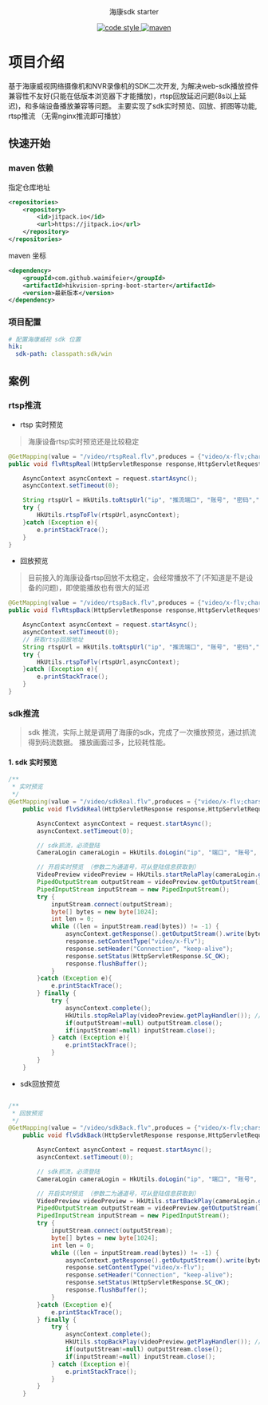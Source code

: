 <p align="center">
    海康sdk starter
</p>

<p align="center">
    <a href="https://www.apache.org/licenses/LICENSE-2.0">
        <img alt="code style" src="https://img.shields.io/badge/license-Apache%202-4EB1BA.svg?style=flat-square">
   </a>

  <a href="https://jitpack.io/#waimifeier/hikvision-spring-boot-starter">
    <img alt="maven" src="https://jitpack.io/v/waimifeier/hikvision-spring-boot-starter.svg">
  </a>

</p>

# 项目介绍

基于海康威视网络摄像机和NVR录像机的SDK二次开发, 为解决web-sdk播放控件兼容性不友好(只能在低版本浏览器下才能播放)，rtsp回放延迟问题(8s以上延迟)，和多端设备播放兼容等问题。 主要实现了sdk实时预览、回放、抓图等功能, rtsp推流 （无需nginx推流即可播放）


## 快速开始

### maven 依赖

指定仓库地址
```xml
<repositories>
    <repository>
        <id>jitpack.io</id>
        <url>https://jitpack.io</url>
    </repository>
</repositories>
```

maven 坐标
```xml
<dependency>
    <groupId>com.github.waimifeier</groupId>
    <artifactId>hikvision-spring-boot-starter</artifactId>
    <version>最新版本</version>
</dependency>
```


### 项目配置

```yaml
# 配置海康威视 sdk 位置
hik:
  sdk-path: classpath:sdk/win
```
## 案例
### rtsp推流

- rtsp 实时预览
> 海康设备rtsp实时预览还是比较稳定

```java
@GetMapping(value = "/video/rtspReal.flv",produces = {"video/x-flv;charset=UTF-8"})
public void flvRtspReal(HttpServletResponse response,HttpServletRequest request){

    AsyncContext asyncContext = request.startAsync();
    asyncContext.setTimeout(0);

    String rtspUrl = HkUtils.toRtspUrl("ip", "推流端口", "账号", "密码","通道号");
    try {
        HkUtils.rtspToFlv(rtspUrl,asyncContext);
    }catch (Exception e){
        e.printStackTrace();
    }
}
```
- 回放预览
> 目前接入的海康设备rtsp回放不太稳定，会经常播放不了(不知道是不是设备的问题)，即使能播放也有很大的延迟

```java
@GetMapping(value = "/video/rtspBack.flv",produces = {"video/x-flv;charset=UTF-8"})
public void flvRtspBack(HttpServletResponse response,HttpServletRequest request){

    AsyncContext asyncContext = request.startAsync();
    asyncContext.setTimeout(0);
    // 获取rtsp回放地址
    String rtspUrl = HkUtils.toRtspUrl("ip", "推流端口", "账号", "密码","通道号","2023-03-10 12:00:00","2023-03-10 13:00:00");
    try {
        HkUtils.rtspToFlv(rtspUrl,asyncContext);
    }catch (Exception e){
        e.printStackTrace();
    }
}
```

### sdk推流
> sdk 推流，实际上就是调用了海康的sdk，完成了一次播放预览，通过抓流得到码流数据。 播放画面过多，比较耗性能。
#### 1. sdk 实时预览

```java
/**
 * 实时预览
 */
@GetMapping(value = "/video/sdkReal.flv",produces = {"video/x-flv;charset=UTF-8"})
    public void flvSdkReal(HttpServletResponse response,HttpServletRequest request){

        AsyncContext asyncContext = request.startAsync();
        asyncContext.setTimeout(0);

        // sdk抓流，必须登陆
        CameraLogin cameraLogin = HkUtils.doLogin("ip", "端口", "账号", "密码");

        // 开启实时预览 （参数二为通道号，可从登陆信息获取到）
        VideoPreview videoPreview = HkUtils.startRelaPlay(cameraLogin.getUserId(),17);
        PipedOutputStream outputStream = videoPreview.getOutputStream();
        PipedInputStream inputStream = new PipedInputStream();
        try {
            inputStream.connect(outputStream);
            byte[] bytes = new byte[1024];
            int len = 0;
            while ((len = inputStream.read(bytes)) != -1) {
                asyncContext.getResponse().getOutputStream().write(bytes);
                response.setContentType("video/x-flv");
                response.setHeader("Connection", "keep-alive");
                response.setStatus(HttpServletResponse.SC_OK);
                response.flushBuffer();
            }
        }catch (Exception e){
            e.printStackTrace();
        } finally {
            try {
                asyncContext.complete();
                HkUtils.stopRelaPlay(videoPreview.getPlayHandler()); // 记得关闭预览
                if(outputStream!=null) outputStream.close();
                if(inputStream!=null) inputStream.close();
            } catch (Exception e){
                e.printStackTrace();
            }
        }
    }
```

- sdk回放预览
```java

/**
 * 回放预览
 */
@GetMapping(value = "/video/sdkBack.flv",produces = {"video/x-flv;charset=UTF-8"})
    public void flvSdkBack(HttpServletResponse response,HttpServletRequest request){

        AsyncContext asyncContext = request.startAsync();
        asyncContext.setTimeout(0);

        // sdk抓流，必须登陆
        CameraLogin cameraLogin = HkUtils.doLogin("ip", "端口", "账号", "密码");

        // 开启实时预览 （参数二为通道号，可从登陆信息获取到）
        VideoPreview videoPreview = HkUtils.startBackPlay(cameraLogin.getUserId(),17,"开始时间","结束时间");
        PipedOutputStream outputStream = videoPreview.getOutputStream();
        PipedInputStream inputStream = new PipedInputStream();
        try {
            inputStream.connect(outputStream);
            byte[] bytes = new byte[1024];
            int len = 0;
            while ((len = inputStream.read(bytes)) != -1) {
                asyncContext.getResponse().getOutputStream().write(bytes);
                response.setContentType("video/x-flv");
                response.setHeader("Connection", "keep-alive");
                response.setStatus(HttpServletResponse.SC_OK);
                response.flushBuffer();
            }
        }catch (Exception e){
            e.printStackTrace();
        } finally {
            try {
                asyncContext.complete();
                HkUtils.stopBackPlay(videoPreview.getPlayHandler()); // 记得关闭回放预览
                if(outputStream!=null) outputStream.close();
                if(inputStream!=null) inputStream.close();
            } catch (Exception e){
                e.printStackTrace();
            }
        }
    }
```